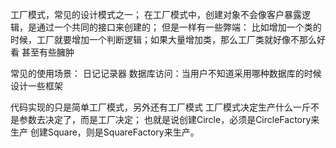 工厂模式，常见的设计模式之一；
在工厂模式中，创建对象不会像客户暴露逻辑，是通过一个共同的接口来创建的；
但是一样有一些弊端：
比如增加一个类的时候，工厂就要增加一个判断逻辑；如果大量增加类，那么工厂类就好像不那么好看
甚至有些臃肿

常见的使用场景：
日记记录器
数据库访问：当用户不知道采用哪种数据库的时候
设计一些框架

代码实现的只是简单工厂模式，另外还有工厂模式
工厂模式决定生产什么一斤不是参数去决定了，而是工厂决定；
也就是说创建Circle，必须是CircleFactory来生产
创建Square，则是SquareFactory来生产。
